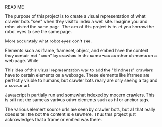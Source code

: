 READ ME

The purpose of this project is to create a visual representation of what crawler bots "see" when they visit to index a web site. Imagine you and  robot visted the same page. The aim of this project is to let you borrow the robot eyes to see the same page.

More accurately what robot eyes don't see.

Elements such as iframe, frameset, object, and embed have the content they contain not "seen" by crawlers in the same was as other elements on a web page. While

This idea of this visual representation was to add the "blindness" crawlers have to certain elements on a webpage. These elements like iframes are perfectly visible to humans, but crawler bots really are only seeing a tag and a source url.

Javascript is partially run and somewhat indexed by modern crawlers. This is still not the same as various other elements such as h1 or anchor tags.

The various element source urls are seen by crawler bots, but all that really does is tell the bot the content is elsewhere. Thus this project just acknowledges that a frame or embed was there.
